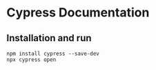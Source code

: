 # Cypress Documentation

## Installation and run

```
npm install cypress --save-dev
npx cypress open
```
